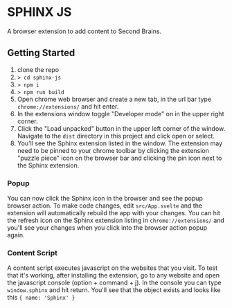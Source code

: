 # SPHINX JS

A browser extension to add content to Second Brains. 

## Getting Started

1. clone the repo
1. `> cd sphinx-js`
1. `> npm i`
1. `> npm run build`
1. Open chrome web browser and create a new tab, in the url bar type `chrome://extensions/` and hit enter.
1. In the extensions window toggle "Developer mode" on in the upper right corner.
1. Click the "Load unpacked" button in the upper left corner of the window. Navigate to the `dist` directory in this project and click open or select.
1. You'll see the Sphinx extension listed in the window. The extension may need to be pinned to your chrome toolbar by clicking the extension "puzzle piece" icon on the browser bar and clicking the pin icon next to the Sphinx extension.

### Popup

You can now click the Sphinx icon in the browser and see the popup browser action. To make code changes, edit `src/App.svelte` and the extension will automatically rebuild the app with your changes. You can hit the refresh icon on the Sphinx extension listing in `chrome://extensions/` and you'll see your changes when you click into the browser action popup again.

### Content Script

A content script executes javascript on the websites that you visit. To test that it's working, after installing the extension, go to any website and open the javascript console (option + command + j). In the console you can type `window.sphinx` and hit return. You'll see that the object exists and looks like this `{ name: 'Sphinx' }`
